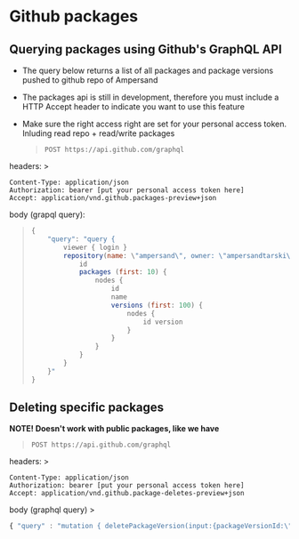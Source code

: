 # Github packages

## Querying packages using Github's GraphQL API

* The query below returns a list of all packages and package versions pushed to github repo of Ampersand
* The packages api is still in development, therefore you must include a HTTP Accept header to indicate you want to use this feature
* Make sure the right access right are set for your personal access token. Inluding read repo + read/write packages

  > `POST https://api.github.com/graphql`

headers: &gt;

```text
Content-Type: application/json
Authorization: bearer [put your personal access token here]
Accept: application/vnd.github.packages-preview+json
```

body \(grapql query\):

> ```javascript
> {
>     "query": "query {
>         viewer { login }
>         repository(name: \"ampersand\", owner: \"ampersandtarski\") {
>             id
>             packages (first: 10) {
>                 nodes {
>                     id
>                     name
>                     versions (first: 100) {
>                         nodes {
>                             id version
>                         }
>                     }
>                 }
>             }
>         }
>     }"
> }
> ```

## Deleting specific packages

**NOTE! Doesn't work with public packages, like we have**

> `POST https://api.github.com/graphql`

headers: &gt;

```text
Content-Type: application/json
Authorization: bearer [put your personal access token here]
Accept: application/vnd.github.package-deletes-preview+json
```

body \(graphql query\) &gt;

```javascript
{ "query" : "mutation { deletePackageVersion(input:{packageVersionId:\"[package-version-id]==\"}) { success }}" }
```

